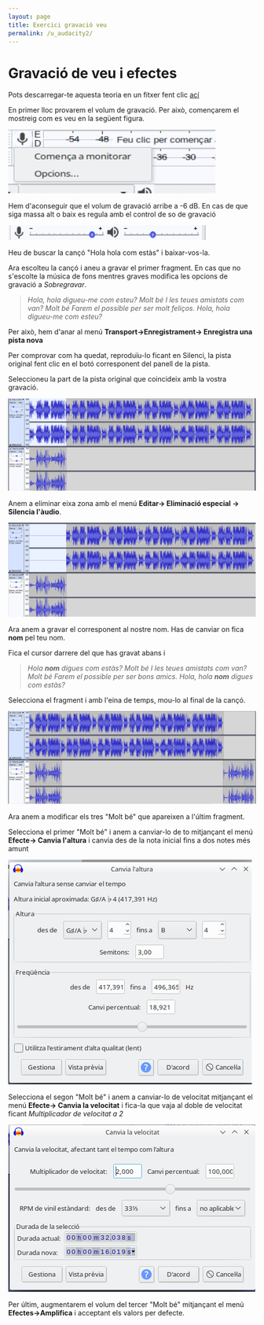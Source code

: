 ```yaml
---
layout: page
title: Exercici gravació veu
permalink: /u_audacity2/
---
```


# Gravació de veu i efectes

Pots descarregar-te aquesta teoria en un fitxer fent clic [ací]({{site.url}}/download/gravacio.pdf)

En primer lloc provarem el volum de gravació. Per això, començarem el mostreig com es veu en la següent figura.

![Començament de mostreig](/resources/imatgesGravacio/mostreig.png)


Hem d'aconseguir que el volum de gravació arribe a -6 dB. En cas de que siga massa alt o baix es regula amb el control de so de gravació

![Volum gravació](/resources/imatgesGravacio/volum.png)

Heu de buscar la cançó "Hola hola com estàs" i baixar-vos-la.

Ara escolteu la cançó i aneu a gravar el primer fragment. En cas que no s'escolte la música de fons mentres graves modifica les opcions de gravació a *Sobregravar*.

>*Hola, hola digueu-me com esteu? Molt bé*
>*I les teues amistats com van? Molt bé*
>*Farem el possible per ser molt feliços.*
>*Hola, hola digueu-me com esteu?*

Per això, hem d'anar al menú **Transport->Enregistrament-> Enregistra una pista nova**

Per comprovar com ha quedat, reproduïu-lo ficant en Silenci, la pista original fent clic en el botó corresponent del panell de la pista.

Seleccioneu la part de la pista original que coincideix amb la vostra gravació.

![Selecció pista original](/resources/imatgesGravacio/seleccio.png)


Anem a eliminar eixa zona amb el menú **Editar-> Eliminació especial -> Silencia l'àudio**.

![Silenci fragment pista original](/resources/imatgesGravacio/silenciat.png)


Ara anem a gravar el corresponent al nostre nom. Has de canviar on fica **nom** pel teu nom.

Fica el cursor darrere del que has gravat abans i

> *Hola **nom** digues com estàs? Molt bé*
>*I les teues amistats com van? Molt bé*
>*Farem el possible per ser bons amics.*
>*Hola, hola **nom** digues com estàs?*

Selecciona el fragment i amb l'eina de temps, mou-lo al final de la cançó.

![Música original amb els dos fragments](/resources/imatgesGravacio/dosfragments.png)


Ara anem a modificar els tres "Molt bé" que apareixen a l'últim fragment.

Selecciona el primer "Molt bé" i anem a canviar-lo de to mitjançant el menú **Efecte-> Canvia l'altura** i canvia des de la nota inicial fins a dos notes més amunt

![Canvi d'altura](/resources/imatgesGravacio/canviaaltura.png)


Selecciona el segon "Molt bé" i anem a canviar-lo de velocitat mitjançant el menú **Efecte-> Canvia la velocitat** i fica-la que vaja al doble de velocitat ficant *Multiplicador de velocitat a 2*

![Canvi velocitat](/resources/imatgesGravacio/canvivelocitat.png)


Per últim, augmentarem el volum del tercer "Molt bé" mitjançant el menú **Efectes->Amplifica** i acceptant els valors per defecte.


